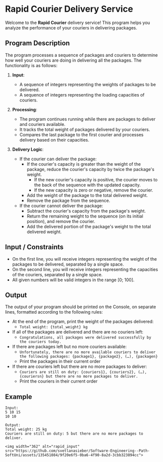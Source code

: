 # Rapid Courier Delivery Service

Welcome to the **Rapid Courier** delivery service! This program helps you analyze the performance of your couriers in delivering packages.

## Program Description

The program processes a sequence of packages and couriers to determine how well your couriers are doing in delivering all the packages. The functionality is as follows:

1. **Input**: 
   - A sequence of integers representing the weights of packages to be delivered.
   - A sequence of integers representing the loading capacities of couriers.

2. **Processing**:
   - The program continues running while there are packages to deliver and couriers available.
   - It tracks the total weight of packages delivered by your couriers.
   - Compares the last package to the first courier and processes delivery based on their capacities.

3. **Delivery Logic**:
   - If the courier can deliver the package:
     - If the courier's capacity is greater than the weight of the package, reduce the courier's capacity by twice the package's weight.
       - If the new courier's capacity is positive, the courier moves to the back of the sequence with the updated capacity.
       - If the new capacity is zero or negative, remove the courier.
     - Add the weight of the package to the total delivered weight.
     - Remove the package from the sequence.
   - If the courier cannot deliver the package:
     - Subtract the courier's capacity from the package's weight.
     - Return the remaining weight to the sequence (on its initial position), and remove the courier.
     - Add the delivered portion of the package's weight to the total delivered weight.

## Input / Constraints

- On the first line, you will receive integers representing the weight of the packages to be delivered, separated by a single space.
- On the second line, you will receive integers representing the capacities of the couriers, separated by a single space.
- All given numbers will be valid integers in the range [0; 100].

## Output

The output of your program should be printed on the Console, on separate lines, formatted according to the following rules:

- At the end of the program, print the weight of the packages delivered:
  - `Total weight: {total_weight} kg`
- If all of the packages are delivered and there are no couriers left:
  - `Congratulations, all packages were delivered successfully by the couriers today.`
- If there are packages left but no more couriers available:
  - `Unfortunately, there are no more available couriers to deliver the following packages: {package1}, {package2}, (…), {packagen}`
  - Print the packages in their current order
- If there are couriers left but there are no more packages to deliver:
  - `Couriers are still on duty: {couriers1}, {couriers2}, (…), {couriersn} but there are no more packages to deliver.`
  - Print the couriers in their current order

## Example

```plaintext
Input:
5 10 15
10 10

Output:
Total weight: 25 kg
Couriers are still on duty: 5 but there are no more packages to deliver.

<img width="362" alt="rapid_input" src="https://github.com/svetlanasieber/Software-Engineering--Path-SoftUni/assets/135451084/9f20e6f5-0ba6-4f90-8a2d-3cbb323894cc">
